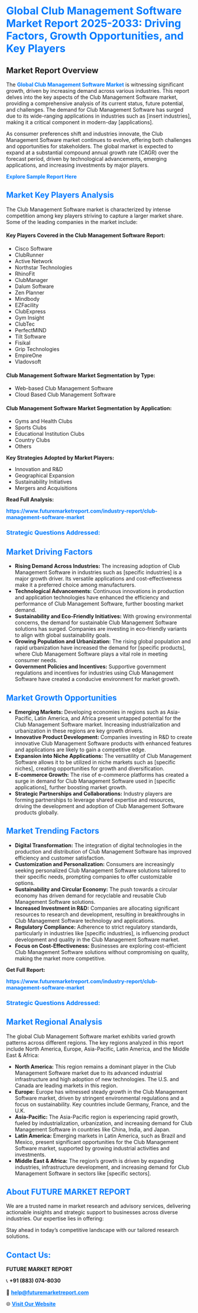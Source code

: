 <h1 style="color: #007BFF;">Global Club Management Software Market Report 2025-2033: Driving Factors, Growth Opportunities, and Key Players</h1>

<section id="overview">
<h2>Market Report Overview</h2>
<p>The <a href="https://www.futuremarketreport.com/industry-report/club-management-software-market" style="color: #007BFF; text-decoration: none;"><strong>Global Club Management Software Market</strong></a> is witnessing significant growth, driven by increasing demand across various industries. This report delves into the key aspects of the Club Management Software market, providing a comprehensive analysis of its current status, future potential, and challenges. The demand for Club Management Software has surged due to its wide-ranging applications in industries such as [insert industries], making it a critical component in modern-day [applications].</p>
<p>As consumer preferences shift and industries innovate, the Club Management Software market continues to evolve, offering both challenges and opportunities for stakeholders. The global market is expected to expand at a substantial compound annual growth rate (CAGR) over the forecast period, driven by technological advancements, emerging applications, and increasing investments by major players.</p>
</section>

<section id="overview">
<p><a href="https://www.futuremarketreport.com/request-sample/reportId=99372" style="color: #007BFF; text-decoration: none;"><strong>Explore Sample Report Here</strong></a></p>
</section>

<section id="key-players">
<h2 style="color: #007BFF;">Market Key Players Analysis</h2>
<p>The Club Management Software market is characterized by intense competition among key players striving to capture a larger market share. Some of the leading companies in the market include:</p>
<h4>Key Players Covered in the Club Management Software Report:</h4>
<ul><li>Cisco Software</li><li>ClubRunner</li><li>Active Network</li><li>Northstar Technologies</li><li>RhinoFit</li><li>ClubManager</li><li>Dalum Software</li><li>Zen Planner</li><li>Mindbody</li><li>EZFacility</li><li>ClubExpress</li><li>Gym Insight</li><li>ClubTec</li><li>PerfectMIND</li><li>Tilt Software</li><li>Fisikal</li><li>Grip Technologies</li><li>EmpireOne</li><li>Vladovsoft</li></ul>
<h4>Club Management Software Market Segmentation by Type:</h4>
<ul><li>Web-based Club Management Software</li><li>Cloud Based Club Management Software</li></ul>

<h4>Club Management Software Market Segmentation by Application:</h4>
<ul><li>Gyms and Health Clubs</li><li>Sports Clubs</li><li>Educational Institution Clubs</li><li>Country Clubs</li><li>Others</li></ul>
<p><strong>Key Strategies Adopted by Market Players:</strong></p>
<ul>
<li>Innovation and R&D</li>
<li>Geographical Expansion</li>
<li>Sustainability Initiatives</li>
<li>Mergers and Acquisitions</li>
</ul>
</section>

<section>
<p><strong>Read Full Analysis: </strong></p><a href="https://www.futuremarketreport.com/industry-report/club-management-software-market" style="color: #007BFF; text-decoration: none;"><strong>https://www.futuremarketreport.com/industry-report/club-management-software-market</strong></a>
<h3 style="color: #007BFF;">Strategic Questions Addressed:</h3>
</section>

<section id="driving-factors">
<h2 style="color: #007BFF;">Market Driving Factors</h2>
<ul>
<li><strong>Rising Demand Across Industries:</strong> The increasing adoption of Club Management Software in industries such as [specific industries] is a major growth driver. Its versatile applications and cost-effectiveness make it a preferred choice among manufacturers.</li>
<li><strong>Technological Advancements:</strong> Continuous innovations in production and application technologies have enhanced the efficiency and performance of Club Management Software, further boosting market demand.</li>
<li><strong>Sustainability and Eco-Friendly Initiatives:</strong> With growing environmental concerns, the demand for sustainable Club Management Software solutions has surged. Companies are investing in eco-friendly variants to align with global sustainability goals.</li>
<li><strong>Growing Population and Urbanization:</strong> The rising global population and rapid urbanization have increased the demand for [specific products], where Club Management Software plays a vital role in meeting consumer needs.</li>
<li><strong>Government Policies and Incentives:</strong> Supportive government regulations and incentives for industries using Club Management Software have created a conducive environment for market growth.</li>
</ul>
</section>

<section id="growth-opportunities">
<h2 style="color: #007BFF;">Market Growth Opportunities</h2>
<ul>
<li><strong>Emerging Markets:</strong> Developing economies in regions such as Asia-Pacific, Latin America, and Africa present untapped potential for the Club Management Software market. Increasing industrialization and urbanization in these regions are key growth drivers.</li>
<li><strong>Innovative Product Development:</strong> Companies investing in R&D to create innovative Club Management Software products with enhanced features and applications are likely to gain a competitive edge.</li>
<li><strong>Expansion into Niche Applications:</strong> The versatility of Club Management Software allows it to be utilized in niche markets such as [specific niches], creating opportunities for growth and diversification.</li>
<li><strong>E-commerce Growth:</strong> The rise of e-commerce platforms has created a surge in demand for Club Management Software used in [specific applications], further boosting market growth.</li>
<li><strong>Strategic Partnerships and Collaborations:</strong> Industry players are forming partnerships to leverage shared expertise and resources, driving the development and adoption of Club Management Software products globally.</li>
</ul>
</section>

<section id="trending-factors">
<h2 style="color: #007BFF;">Market Trending Factors</h2>
<ul>
<li><strong>Digital Transformation:</strong> The integration of digital technologies in the production and distribution of Club Management Software has improved efficiency and customer satisfaction.</li>
<li><strong>Customization and Personalization:</strong> Consumers are increasingly seeking personalized Club Management Software solutions tailored to their specific needs, prompting companies to offer customizable options.</li>
<li><strong>Sustainability and Circular Economy:</strong> The push towards a circular economy has driven demand for recyclable and reusable Club Management Software solutions.</li>
<li><strong>Increased Investment in R&D:</strong> Companies are allocating significant resources to research and development, resulting in breakthroughs in Club Management Software technology and applications.</li>
<li><strong>Regulatory Compliance:</strong> Adherence to strict regulatory standards, particularly in industries like [specific industries], is influencing product development and quality in the Club Management Software market.</li>
<li><strong>Focus on Cost-Effectiveness:</strong> Businesses are exploring cost-efficient Club Management Software solutions without compromising on quality, making the market more competitive.</li>
</ul>
</section>

<section>
<p><strong>Get Full Report: </strong></p><a href="https://www.futuremarketreport.com/industry-report/club-management-software-market" style="color: #007BFF; text-decoration: none;"><strong>https://www.futuremarketreport.com/industry-report/club-management-software-market</strong></a>
<h3 style="color: #007BFF;">Strategic Questions Addressed:</h3>
</section>


<section id="regional-analysis">
<h2 style="color: #007BFF;">Market Regional Analysis</h2>
<p>The global Club Management Software market exhibits varied growth patterns across different regions. The key regions analyzed in this report include North America, Europe, Asia-Pacific, Latin America, and the Middle East & Africa:</p>
<ul>
<li><strong>North America:</strong> This region remains a dominant player in the Club Management Software market due to its advanced industrial infrastructure and high adoption of new technologies. The U.S. and Canada are leading markets in this region.</li>
<li><strong>Europe:</strong> Europe has witnessed steady growth in the Club Management Software market, driven by stringent environmental regulations and a focus on sustainability. Key countries include Germany, France, and the U.K.</li>
<li><strong>Asia-Pacific:</strong> The Asia-Pacific region is experiencing rapid growth, fueled by industrialization, urbanization, and increasing demand for Club Management Software in countries like China, India, and Japan.</li>
<li><strong>Latin America:</strong> Emerging markets in Latin America, such as Brazil and Mexico, present significant opportunities for the Club Management Software market, supported by growing industrial activities and investments.</li>
<li><strong>Middle East & Africa:</strong> The region’s growth is driven by expanding industries, infrastructure development, and increasing demand for Club Management Software in sectors like [specific sectors].</li>
</ul>
</section>

<footer>
<h2 style="color: #007BFF;">About FUTURE MARKET REPORT</h2>
<p>We are a trusted name in market research and advisory services, delivering actionable insights and strategic support to businesses across diverse industries. Our expertise lies in offering:</p>

<p>Stay ahead in today’s competitive landscape with our tailored research solutions.</p>

<h2 style="color: #007BFF;">Contact Us:</h2>
<p><strong>FUTURE MARKET REPORT</strong></p>
<p>📞 <strong>+91 (883) 074-8030</strong></p>
<p>📧 <strong><a href="mailto:help@futuremarketreport.com" style="color: #007BFF;">help@futuremarketreport.com</a></strong></p>
<p>🌐 <strong><a href="https://www.futuremarketreport.com/" style="color: #007BFF;">Visit Our Website</a></strong></p>
</footer>